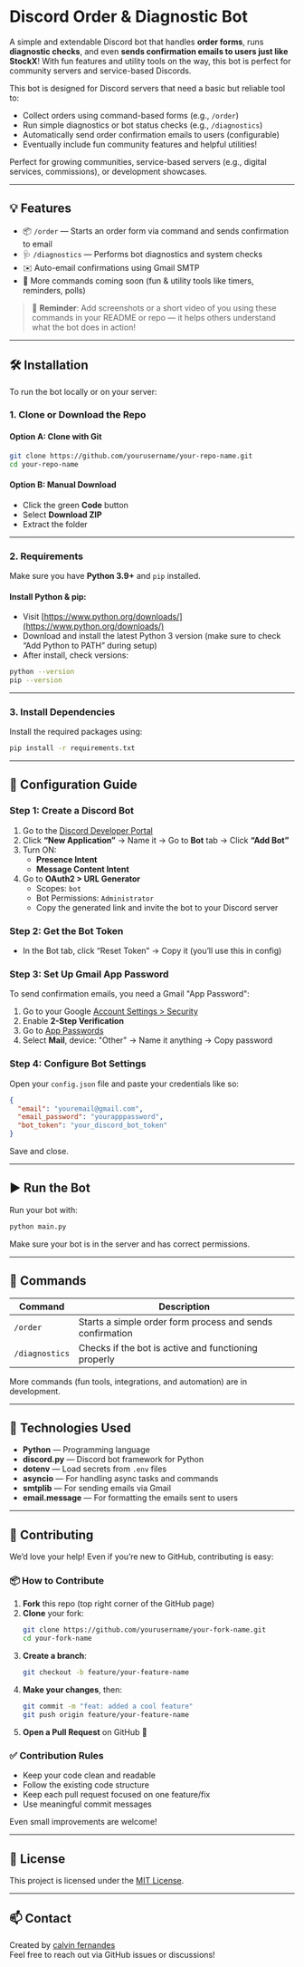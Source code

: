 # Discord Order & Diagnostic Bot

A simple and extendable Discord bot that handles **order forms**, runs **diagnostic checks**, and even **sends confirmation emails to users just like StockX**! With fun features and utility tools on the way, this bot is perfect for community servers and service-based Discords.

This bot is designed for Discord servers that need a basic but reliable tool to:

- Collect orders using command-based forms (e.g., `/order`)
- Run simple diagnostics or bot status checks (e.g., `/diagnostics`)
- Automatically send order confirmation emails to users (configurable)
- Eventually include fun community features and helpful utilities!

Perfect for growing communities, service-based servers (e.g., digital services, commissions), or development showcases.

---

## 💡 Features

- 📦 `/order` — Starts an order form via command and sends confirmation to email
- 🩺 `/diagnostics` — Performs bot diagnostics and system checks
- ✉️ Auto-email confirmations using Gmail SMTP
- 🎉 More commands coming soon (fun & utility tools like timers, reminders, polls)

> 📸 **Reminder**: Add screenshots or a short video of you using these commands in your README or repo — it helps others understand what the bot does in action!

---

## 🛠 Installation

To run the bot locally or on your server:

### 1. Clone or Download the Repo

#### Option A: Clone with Git
```bash
git clone https://github.com/yourusername/your-repo-name.git
cd your-repo-name
```

#### Option B: Manual Download
- Click the green **Code** button
- Select **Download ZIP**
- Extract the folder

---

### 2. Requirements

Make sure you have **Python 3.9+** and `pip` installed.

#### Install Python & pip:

- Visit [https://www.python.org/downloads/](https://www.python.org/downloads/)
- Download and install the latest Python 3 version (make sure to check “Add Python to PATH” during setup)
- After install, check versions:
```bash
python --version
pip --version
```

---

### 3. Install Dependencies

Install the required packages using:

```bash
pip install -r requirements.txt
```

---

## 🔧 Configuration Guide

### Step 1: Create a Discord Bot

1. Go to the [Discord Developer Portal](https://discord.com/developers/applications)
2. Click **“New Application”** → Name it → Go to **Bot** tab → Click **“Add Bot”**
3. Turn ON:
   - **Presence Intent**
   - **Message Content Intent**
4. Go to **OAuth2 > URL Generator**
   - Scopes: `bot`
   - Bot Permissions: `Administrator`
   - Copy the generated link and invite the bot to your Discord server

### Step 2: Get the Bot Token

- In the Bot tab, click “Reset Token” → Copy it (you’ll use this in config)

### Step 3: Set Up Gmail App Password

To send confirmation emails, you need a Gmail "App Password":

1. Go to your Google [Account Settings > Security](https://myaccount.google.com/security)
2. Enable **2-Step Verification**
3. Go to [App Passwords](https://myaccount.google.com/apppasswords)
4. Select **Mail**, device: "Other" → Name it anything → Copy password

### Step 4: Configure Bot Settings

Open your `config.json` file and paste your credentials like so:

```json
{
  "email": "youremail@gmail.com",
  "email_password": "yourapppassword",
  "bot_token": "your_discord_bot_token"
}
```

Save and close.

---

## ▶️ Run the Bot

Run your bot with:

```bash
python main.py
```

Make sure your bot is in the server and has correct permissions.

---

## 💬 Commands

| Command        | Description                            |
|----------------|----------------------------------------|
| `/order`       | Starts a simple order form process and sends confirmation |
| `/diagnostics` | Checks if the bot is active and functioning properly |

More commands (fun tools, integrations, and automation) are in development.

---

## 🧱 Technologies Used

- **Python** — Programming language
- **discord.py** — Discord bot framework for Python
- **dotenv** — Load secrets from `.env` files
- **asyncio** — For handling async tasks and commands
- **smtplib** — For sending emails via Gmail
- **email.message** — For formatting the emails sent to users

---

## 🤝 Contributing

We’d love your help! Even if you’re new to GitHub, contributing is easy:

### 📦 How to Contribute

1. **Fork** this repo (top right corner of the GitHub page)
2. **Clone** your fork:
   ```bash
   git clone https://github.com/yourusername/your-fork-name.git
   cd your-fork-name
   ```
3. **Create a branch**:
   ```bash
   git checkout -b feature/your-feature-name
   ```
4. **Make your changes**, then:
   ```bash
   git commit -m "feat: added a cool feature"
   git push origin feature/your-feature-name
   ```
5. **Open a Pull Request** on GitHub 🎉

### ✅ Contribution Rules

- Keep your code clean and readable
- Follow the existing code structure
- Keep each pull request focused on one feature/fix
- Use meaningful commit messages

Even small improvements are welcome!

---

## 📜 License

This project is licensed under the [MIT License](LICENSE).

---

## 📫 Contact

Created by [calvin fernandes](https://github.com/ninja2482k)  
Feel free to reach out via GitHub issues or discussions!
